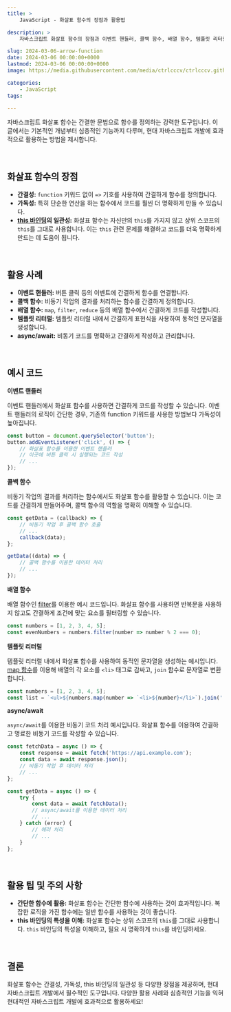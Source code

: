 ```yaml
---
title: >  
    JavaScript - 화살표 함수의 장점과 활용법

description: >  
    자바스크립트 화살표 함수의 장점과 이벤트 핸들러, 콜백 함수, 배열 함수, 템플릿 리터럴, async/await 등 다양한 상황에서 효과적으로 활용하는 방법을 제시합니다.   

slug: 2024-03-06-arrow-function
date: 2024-03-06 00:00:00+0000
lastmod: 2024-03-06 00:00:00+0000
image: https://media.githubusercontent.com/media/ctrlcccv/ctrlcccv.github.io/master/assets/img/post/2024-03-06-arrow-function.webp

categories:
    - JavaScript
tags:

---
```


자바스크립트 화살표 함수는 간결한 문법으로 함수를 정의하는 강력한 도구입니다. 이 글에서는 기본적인 개념부터 심층적인 기능까지 다루며, 현대 자바스크립트 개발에 효과적으로 활용하는 방법을 제시합니다.


<ins class="adsbygoogle"
     style="display:block; text-align:center;"
     data-ad-layout="in-article"
     data-ad-format="fluid"
     data-ad-client="ca-pub-8535540836842352"
     data-ad-slot="2974559225"></ins>
<script>
     (adsbygoogle = window.adsbygoogle || []).push({});
</script>

<br>

## 화살표 함수의 장점

* **간결성:** `function` 키워드 없이 `=>` 기호를 사용하여 간결하게 함수를 정의합니다.
* **가독성:** 특히 단순한 연산을 하는 함수에서 코드를 훨씬 더 명확하게 만들 수 있습니다.
* **<a href="/code/2024-03-06-js-this/" target="_blank" class="link">this 바인딩</a>의 일관성:** 화살표 함수는 자신만의 `this`를 가지지 않고 상위 스코프의 `this`를 그대로 사용합니다. 이는 `this` 관련 문제를 해결하고 코드를 더욱 명확하게 만드는 데 도움이 됩니다.

<br>

## 활용 사례

* **이벤트 핸들러:** 버튼 클릭 등의 이벤트에 간결하게 함수를 연결합니다.
* **콜백 함수:** 비동기 작업의 결과를 처리하는 함수를 간결하게 정의합니다.
* **배열 함수:** `map`, `filter`, `reduce` 등의 배열 함수에서 간결하게 코드를 작성합니다.
* **템플릿 리터럴:** 템플릿 리터럴 내에서 간결하게 표현식을 사용하여 동적인 문자열을 생성합니다.
* **async/await:** 비동기 코드를 명확하고 간결하게 작성하고 관리합니다.

<br>

## 예시 코드

**이벤트 핸들러**  

이벤트 핸들러에서 화살표 함수를 사용하면 간결하게 코드를 작성할 수 있습니다. 이벤트 핸들러의 로직이 간단한 경우, 기존의 function 키워드를 사용한 방법보다 가독성이 높아집니다.  


<ins class="adsbygoogle"
     style="display:block; text-align:center;"
     data-ad-layout="in-article"
     data-ad-format="fluid"
     data-ad-client="ca-pub-8535540836842352"
     data-ad-slot="2974559225"></ins>
<script>
     (adsbygoogle = window.adsbygoogle || []).push({});
</script>

```javascript
const button = document.querySelector('button');
button.addEventListener('click', () => {
    // 화살표 함수를 이용한 이벤트 핸들러
    // 이곳에 버튼 클릭 시 실행되는 코드 작성
    // ...
});
```

**콜백 함수**  

비동기 작업의 결과를 처리하는 함수에서도 화살표 함수를 활용할 수 있습니다. 이는 코드를 간결하게 만들어주며, 콜백 함수의 역할을 명확히 이해할 수 있습니다.  

```javascript
const getData = (callback) => {
    // 비동기 작업 후 콜백 함수 호출
    // ...
    callback(data);
};

getData((data) => {
    // 콜백 함수를 이용한 데이터 처리
    // ...
});
```

**배열 함수**   

배열 함수인 <a href="/code/2024-03-26-filter/" target="_blank" class="link">filter</a>를 이용한 예시 코드입니다. 화살표 함수를 사용하면 반복문을 사용하지 않고도 간결하게 조건에 맞는 요소를 필터링할 수 있습니다.    

```javascript
const numbers = [1, 2, 3, 4, 5];
const evenNumbers = numbers.filter(number => number % 2 === 0);
```


**템플릿 리터럴**  

템플릿 리터럴 내에서 화살표 함수를 사용하여 동적인 문자열을 생성하는 예시입니다. <a href="/code/2024-03-05-js-map/" target="_blank" class="link">map 함수</a>를 이용해 배열의 각 요소를 `<li>` 태그로 감싸고, `join` 함수로 문자열로 변환합니다.  

```javascript
const numbers = [1, 2, 3, 4, 5];
const list = `<ul>${numbers.map(number => `<li>${number}</li>`).join('')}</ul>`;
```

**async/await**  

`async/await`를 이용한 비동기 코드 처리 예시입니다. 화살표 함수를 이용하여 간결하고 명료한 비동기 코드를 작성할 수 있습니다.  

```javascript
const fetchData = async () => {
    const response = await fetch('https://api.example.com');
    const data = await response.json();
    // 비동기 작업 후 데이터 처리
    // ...
};

const getData = async () => {
    try {
        const data = await fetchData();
        // async/await를 이용한 데이터 처리
        // ...
    } catch (error) {
        // 에러 처리
        // ...
    }
};
```

<br>

## 활용 팁 및 주의 사항

* **간단한 함수에 활용:** 화살표 함수는 간단한 함수에 사용하는 것이 효과적입니다. 복잡한 로직을 가진 함수에는 일반 함수를 사용하는 것이 좋습니다.
* **this 바인딩의 특성을 이해:** 화살표 함수는 상위 스코프의 `this`를 그대로 사용합니다. `this` 바인딩의 특성을 이해하고, 필요 시 명확하게 `this`를 바인딩하세요.

<br>

## 결론
화살표 함수는 간결성, 가독성, this 바인딩의 일관성 등 다양한 장점을 제공하며, 현대 자바스크립트 개발에서 필수적인 도구입니다. 다양한 활용 사례와 심층적인 기능을 익혀 현대적인 자바스크립트 개발에 효과적으로 활용하세요!